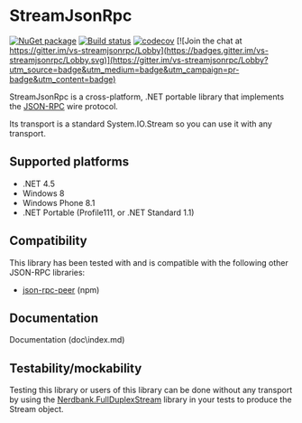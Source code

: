 StreamJsonRpc
===============

[![NuGet package](https://img.shields.io/nuget/v/StreamJsonRpc.svg)](https://nuget.org/packages/StreamJsonRpc)
[![Build status](https://ci.appveyor.com/api/projects/status/3qckpo5perk9r83j/branch/master?svg=true)](https://ci.appveyor.com/project/AArnott/vs-streamjsonrpc/branch/master)
[![codecov](https://codecov.io/gh/Microsoft/vs-streamjsonrpc/branch/master/graph/badge.svg)](https://codecov.io/gh/Microsoft/vs-streamjsonrpc)
[![Join the chat at https://gitter.im/vs-streamjsonrpc/Lobby](https://badges.gitter.im/vs-streamjsonrpc/Lobby.svg)](https://gitter.im/vs-streamjsonrpc/Lobby?utm_source=badge&utm_medium=badge&utm_campaign=pr-badge&utm_content=badge)

StreamJsonRpc is a cross-platform, .NET portable library that implements the
[JSON-RPC][JSONRPC] wire protocol.

Its transport is a standard System.IO.Stream so you can use it with any transport.

## Supported platforms

* .NET 4.5
* Windows 8
* Windows Phone 8.1
* .NET Portable (Profile111, or .NET Standard 1.1)

## Compatibility

This library has been tested with and is compatible with the following other
JSON-RPC libraries:

* [json-rpc-peer][json-rpc-peer] (npm)

## Documentation
Documentation (doc\index.md)

## Testability/mockability

Testing this library or users of this library can be done without any transport
by using the [Nerdbank.FullDuplexStream][FullDuplexStream] library in your tests
to produce the Stream object.

[JSONRPC]: http://json-rpc.org/
[json-rpc-peer]: https://www.npmjs.com/package/json-rpc-peer
[FullDuplexStream]: https://www.nuget.org/packages/nerdbank.fullduplexstream

